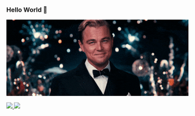 ### Hello World 👋

<img src="./assets/gatsby.gif" />

<p>
	<a href="https://www.linkedin.com/in/ajaidanial/">
        <img src="https://img.shields.io/badge/LinkedIn--_.svg?style=social&logo=linkedin" />
    </a>
    <a href="https://www.instagram.com/ajai_danial/">
        <img src="https://img.shields.io/badge/Instagram--_.svg?style=social&logo=instagram" />
    </a>
</p>
